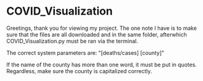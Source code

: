 # COVID_Visualization

Greetings, thank you for viewing my project. The one note I have is to make sure that the files are all downloaded and in the same folder, afterwhich COVID_Visualization.py must be ran via the terminal. 

The correct system parameters are: "[deaths/cases] [county]"

If the name of the county has more than one word, it must be put in quotes. Regardless, make sure the county is capitalized correctly.
